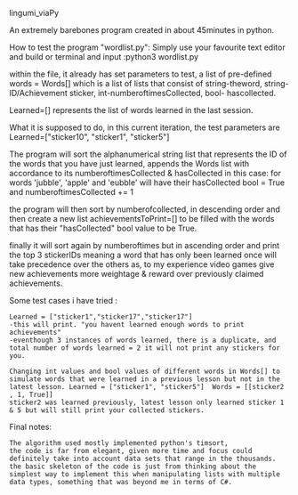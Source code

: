 lingumi_viaPy

An extremely barebones program created in about 45minutes in python. 






How to test the program "wordlist.py":
Simply use your favourite text editor and build or terminal and input :python3 wordlist.py

within the file, it already has set parameters to test, a list of pre-defined words = Words[] which is a list of lists that consist of string-theword, string-ID/Achievement sticker, int-numberoftimesCollected, bool- hascollected.

Learned=[] represents the list of words learned in the last session.

What it is supposed to do, in this current iteration, the test parameters are Learned=["sticker10", "sticker1", "sticker5"]

The program will sort the alphanumerical string list that represents the ID of the words that you have just learned,
appends the Words list with accordance to its numberoftimesCollected & hasCollected in this case:
for words 'jubble', 'apple' and 'eubble' will have their hasCollected bool = True and numberoftimesCollected += 1

the program will then sort by numberofcollected, in descending order and then create a new list achievementsToPrint=[] to be filled with the words that has their "hasCollected" bool value to be True.

finally it will sort again by numberoftimes but in ascending order and print the top 3 stickerIDs
meaning a word that has only been learned once will take precedence over the others as, to my experience video games give new achievements more weightage & reward over previously claimed achievements.


Some test cases i have tried :

	Learned = ["sticker1","sticker17","sticker17"]
	-this will print. "you havent learned enough words to print achievements"
	-eventhough 3 instances of words learned, there is a duplicate, and total number of words learned = 2 it will not print any stickers for you.

	Changing int values and bool values of different words in Words[] to simulate words that were learned in a previous lesson but not in the latest lesson. Learned = ["sticker1", "sticker5"]  Words = [[sticker2 , 1, True]]
	sticker2 was learned previously, latest lesson only learned sticker 1 & 5 but will still print your collected stickers.


Final notes:

	The algorithm used mostly implemented python's timsort,
	the code is far from elegant, given more time and focus could definitely take into account data sets that range in the thousands. the basic skeleton of the code is just from thinking about the simplest way to implement this when manipulating lists with multiple data types, something that was beyond me in terms of C#.





